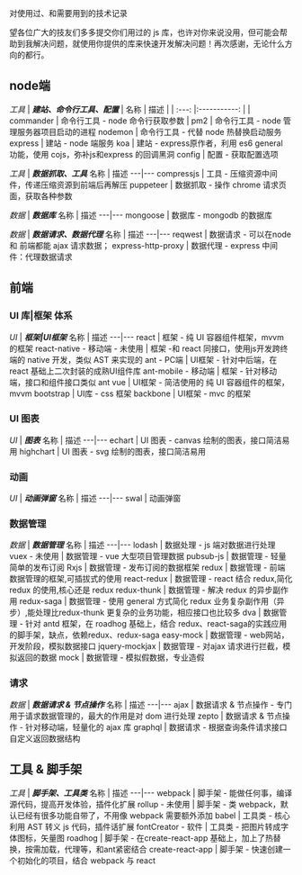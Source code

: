 对使用过、和需要用到的技术记录   

望各位广大的技友们多多提交你们用过的 js 库，也许对你来说没用，但可能会帮助到我解决问题，就使用你提供的库来快速开发解决问题！再次感谢，无论什么方向的都行。



## node端
*工具* | ***建站、命令行工具、配置***
| 名称 | 描述 |
| :---: |:-----------:  |
| commander | 命令行工具 - node 命令行获取参数 |
pm2 | 命令行工具 - node 管理服务器项目启动的进程
nodemon | 命令行工具 - 代替 node 热替换启动服务
express | 建站 - node 端服务
koa | 建站 - express原作者，利用 es6 general 功能，使用 cojs，弥补js和express 的回调黑洞
config | 配置 - 获取配置选项 

*工具* | ***数据抓取、工具***
名称 | 描述
---|---
compressjs | 工具 - 压缩资源中间件，传递压缩资源到前端后再解压
puppeteer | 数据抓取 - 操作 chrome 请求页面，获取各种参数

*数据* | ***数据库***
名称 | 描述
---|---
mongoose | 数据库 - mongodb 的数据库

*数据* | ***数据请求、数据代理***
名称 | 描述
---|---
reqwest | 数据请求 - 可以在node 和 前端都能 ajax 请求数据；
express-http-proxy | 数据代理 - express 中间件：代理数据请求


## 前端

### UI 库|框架 体系
*UI* | ***框架|UI框架***
名称 | 描述
---|---
react | 框架 - 纯 UI 容器组件框架，mvvm 的框架
react-native - 移动端 - 未使用 | 框架 -和 react 同接口，使用js开发跨终端的 native 开发，类似 AST 来实现的
ant - PC端 | UI框架 - 针对中后端，在 react 基础上二次封装的成熟UI组件库
ant-mobile - 移动端 | 框架 - 针对移动端，接口和组件接口类似 ant
vue | UI框架 - 简洁使用的 纯 UI 容器组件的框架，mvvm
bootstrap | UI库 - css 框架
backbone | UI框架 - mvc 的框架  

### UI 图表
*UI* | ***图表***
名称 | 描述
---|---
echart | UI 图表 - canvas 绘制的图表，接口简洁易用
highchart | UI 图表 - svg 绘制的图表，接口简洁易用

### 动画
*UI* | ***动画弹窗***
名称 | 描述
---|---
swal | 动画弹窗

### 数据管理 
*数据* | ***数据管理***
名称 | 描述
---|---
lodash | 数据处理 - js 端对数据进行处理
vuex - 未使用 | 数据管理 - vue 大型项目管理数据
pubsub-js | 数据管理 - 轻量简单的发布订阅
Rxjs | 数据管理 - 发布订阅的数据框架
redux | 数据管理 - 前端数据管理的框架,可插拔式的使用
react-redux | 数据管理 - react 结合 redux,简化 redux 的使用,核心还是 redux
redux-thunk | 数据管理 - 解决 redux 的异步副作用
redux-saga | 数据管理 - 使用 general 方式简化 redux 业务复杂副作用（异步）,能处理比redux-thunk 更复杂的业务功能，相应接口也比较多
dva | 数据管理 - 针对 antd 框架，在 roadhog 基础上，结合 redux、react-saga的实践应用的脚手架，缺点，依赖redux、redux-saga
easy-mock | 数据管理 - web网站，开发阶段，模拟数据接口
jquery-mockjax | 数据管理 - 对ajax 请求进行拦截，模拟返回的数据
mock | 数据管理 - 模拟假数据，专业造假

### 请求
*数据* | ***数据请求 & 节点操作***
名称 | 描述
---|---
ajax | 数据请求 & 节点操作 - 专门用于请求数据管理的，最大的作用是对 dom 进行处理
zepto | 数据请求 & 节点操作 - 针对移动端，轻量化的 ajax 库
graphql | 数据请求 - 根据查询条件请求接口自定义返回数据结构

## 工具 & 脚手架
*工具* | ***脚手架、工具类***
名称 | 描述
---|---
webpack | 脚手架 - 能做任何事，编译源代码，提高开发体验，插件化扩展
rollup - 未使用 | 脚手架 - 类 webpack，默认已经有很多功能自带了，不用像 webpack 需要额外添加
babel | 工具类 - 核心利用 AST 转义 js 代码，插件话扩展
fontCreator - 软件 | 工具类 - 把图片转成字体图标，矢量图
roadhog  | 脚手架 - 在create-react-app 基础上，加上了热替换，按需加载，代理等，和ant紧密结合
create-react-app | 脚手架 - 快速创建一个初始化的项目，结合 webpack 与 react 


